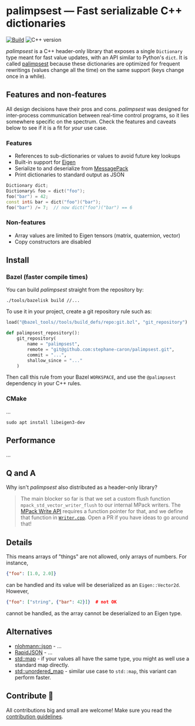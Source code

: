 # palimpsest — Fast serializable C++ dictionaries

[![Build](https://img.shields.io/github/workflow/status/stephane-caron/palimpsest/CI)](https://github.com/stephane-caron/palimpsest/actions)
![C++ version](https://img.shields.io/badge/C++-17/20-blue.svg?style=flat)

_palimpsest_ is a C++ header-only library that exposes a single ``Dictionary`` type meant for fast value updates, with an API similar to Python's ``dict``. It is called [palimpsest](https://en.wiktionary.org/wiki/palimpsest) because these dictionaries are optimized for frequent rewritings (values change all the time) on the same support (keys change once in a while).

## Features and non-features

All design decisions have their pros and cons. _palimpsest_ was designed for inter-process communication between real-time control programs, so it lies somewhere specific on the spectrum. Check the features and caveats below to see if it is a fit for _your_ use case.

### Features

* References to sub-dictionaries or values to avoid future key lookups
* Built-in support for [Eigen](https://eigen.tuxfamily.org/)
* Serialize to and deserialize from [MessagePack](https://msgpack.org/)
* Print dictionaries to standard output as JSON

```cpp
Dictionary dict;
Dictionary& foo = dict("foo");
foo("bar") = 42;
const int& bar = dict("foo")("bar");
foo("bar") /= 7;  // now dict("foo")("bar") == 6
```

### Non-features

* Array values are limited to Eigen tensors (matrix, quaternion, vector)
* Copy constructors are disabled

## Install

### Bazel (faster compile times)

You can build _palimpsest_ straight from the repository by:

```console
./tools/bazelisk build //...
```

To use it in your project, create a git repository rule such as:

```python
load("@bazel_tools//tools/build_defs/repo:git.bzl", "git_repository")

def palimpsest_repository():
    git_repository(
        name = "palimpsest",
        remote = "git@github.com:stephane-caron/palimpsest.git",
        commit = "...",
        shallow_since = "..."
    )
```

Then call this rule from your Bazel ``WORKSPACE``, and use the ``@palimpsest`` dependency in your C++ rules.

### CMake

...

```console
sudo apt install libeigen3-dev
```

## Performance

...

## Q and A

Why isn't _palimpsest_ also distributed as a header-only library?

> The main blocker so far is that we set a custom flush function
> ``mpack_std_vector_writer_flush`` to our internal MPack writers. The [MPack
> Write API](https://ludocode.github.io/mpack/group__writer.html) requires a
> function pointer for that, and we define that function in
> [`Writer.cpp`](src/mpack/Writer.cpp). Open a PR if you have ideas to go
> around that!

## Details

This means arrays of "things" are not allowed, only arrays of numbers. For instance,

```json
{"foo": [1.0, 2.0]}
```

can be handled and its value will be deserialized as an ``Eigen::Vector2d``. However,

```json
{"foo": ["string", {"bar": 42}]}  # not OK
```

cannot be handled, as the array cannot be deserialized to an Eigen type.

## Alternatives

* [nlohmann::json](https://github.com/nlohmann/json) - ...
* [RapidJSON](https://github.com/Tencent/rapidjson/) - ...
* [std::map](https://www.cplusplus.com/reference/map/map/) - if your values all have the same type, you might as well use a standard map directly.
* [std::unordered\_map](https://www.cplusplus.com/reference/unordered_map/unordered_map/) - similar use case to ``std::map``, this variant can perform faster.

## Contribute 👷

All contributions big and small are welcome! Make sure you read the [contribution guidelines](CONTRIBUTING.md).
